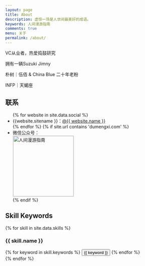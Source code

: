 ```yaml
---
layout: page
title: About
description: 虚惊一场是人世间最美好的成语。
keywords: 人间漫游指南
comments: true
menu: 关于
permalink: /about/
---
```


VC从业者，热爱捣鼓研究

拥有一辆Suzuki Jimny

朴树｜伍佰 & China Blue 二十年老粉

INFP｜天蝎座

## 联系

<ul>
{% for website in site.data.social %}
<li>{{website.sitename }}：<a href="{{ website.url }}" target="_blank">@{{ website.name }}</a></li>
{% endfor %}
{% if site.url contains 'dumengxi.com' %}
<li>
微信公众号：<br />
<img style="height:192px;width:192px;border:1px solid lightgrey;" src="{{ site.url }}/assets/images/qrcode.jpg" alt="人间漫游指南" />
</li>
{% endif %}
</ul>


## Skill Keywords

{% for skill in site.data.skills %}
### {{ skill.name }}
<div class="btn-inline">
{% for keyword in skill.keywords %}
<button class="btn btn-outline" type="button">{{ keyword }}</button>
{% endfor %}
</div>
{% endfor %}
